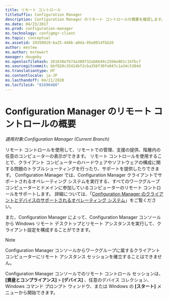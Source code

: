 ```yaml
---
title: リモート コントロール
titleSuffix: Configuration Manager
description: Configuration Manager のリモート コントロールの概要を確認します。
ms.date: 04/23/2017
ms.prod: configuration-manager
ms.technology: configmgr-client
ms.topic: conceptual
ms.assetid: 29350919-6a25-446b-a0da-05e8914fbb26
author: mestew
ms.author: mstewart
manager: dougeby
ms.openlocfilehash: 261638e7b7da300732ab6649c25b6e801c1bfbc7
ms.sourcegitcommit: bbf820c35414bf2cba356f30fe047c1a34c5384d
ms.translationtype: HT
ms.contentlocale: ja-JP
ms.lasthandoff: 04/21/2020
ms.locfileid: "81696480"
---
```

# <a name="introduction-to-remote-control-in-configuration-manager"></a>Configuration Manager のリモート コントロールの概要

*適用対象:Configuration Manager (Current Branch)*

リモート コントロールを使用して、リモートでの管理、支援の提供、階層内の任意のコンピューターの表示ができます。 リモート コントロールを使用することで、クライアント コンピューターのハードウェアやソフトウェアの構成に関する問題のトラブルシューティングを行ったり、サポートを提供したりできます。 Configuration Manager では、Configuration Manager クライアントでサポートされるオペレーティング システムを実行する、すべてのワークグループ コンピューターとドメインに参加しているコンピューターのリモート コントロールをサポートします。 詳細については、「[Configuration Manager のクライアントとデバイスのサポートされるオペレーティング システム](../../../../core/plan-design/configs/supported-operating-systems-for-clients-and-devices.md)」をご覧ください。

また、Configuration Manager によって、Configuration Manager コンソールから Windows リモート デスクトップとリモート アシスタンスを実行して、クライアント設定を構成することができます。  

> [!NOTE]  
>  Configuration Manager コンソールからワークグループに属するクライアント コンピューターにリモート アシスタンス セッションを確立することはできません。 

 Configuration Manager コンソールでのリモート コントロール セッションは、 **[資産とコンプライアンス]**  >  **[デバイス]** 、任意のデバイス コレクション、Windows コマンド プロンプト ウィンドウ、または Windows の **[スタート]** メニューから開始できます。  
